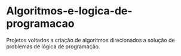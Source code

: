 # Algoritmos-e-logica-de-programacao
Projetos voltados a criação de algoritmos direcionados a solução de problemas de lógica de programação.
